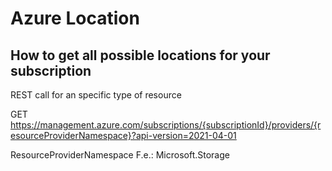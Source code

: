 # Azure Location

## How to get all possible locations for your subscription

REST call for an specific type of resource

GET https://management.azure.com/subscriptions/{subscriptionId}/providers/{resourceProviderNamespace}?api-version=2021-04-01

ResourceProviderNamespace F.e.: Microsoft.Storage